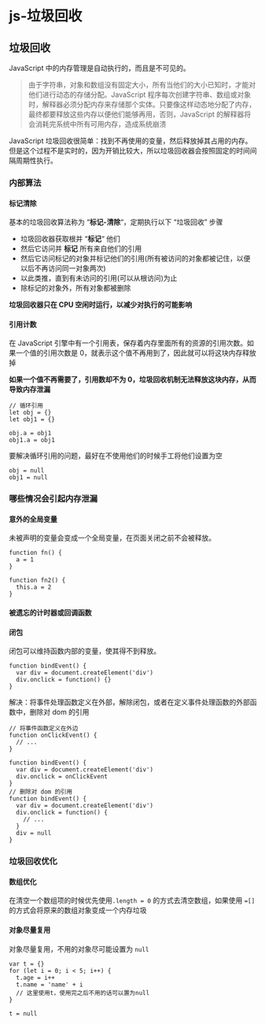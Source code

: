# js-垃圾回收

## 垃圾回收

JavaScript 中的内存管理是自动执行的，而且是不可见的。

> 由于字符串，对象和数组没有固定大小，所有当他们的大小已知时，才能对他们进行动态的存储分配。JavaScript 程序每次创建字符串、数组或对象时，解释器必须分配内存来存储那个实体。只要像这样动态地分配了内存，最终都要释放这些内存以便他们能够再用，否则，JavaScript 的解释器将会消耗完系统中所有可用内存，造成系统崩溃

JavaScript 垃圾回收很简单：找到不再使用的变量，然后释放掉其占用的内存。但是这个过程不是实时的，因为开销比较大，所以垃圾回收器会按照固定的时间间隔周期性执行。

### 内部算法

#### 标记清除

基本的垃圾回收算法称为 “**标记-清除**“，定期执行以下 “垃圾回收” 步骤

* 垃圾回收器获取根并 “**标记**“ 他们
* 然后它访问并 **标记** 所有来自他们的引用
* 然后它访问标记的对象并标记他们的引用(所有被访问的对象都被记住，以便以后不再访问同一对象两次)
* 以此类推，直到有未访问的引用(可以从根访问)为止
* 除标记的对象外，所有对象都被删除

**垃圾回收器只在 CPU 空闲时运行，以减少对执行的可能影响**

#### 引用计数

在 JavaScript 引擎中有一个引用表，保存着内存里面所有的资源的引用次数。如果一个值的引用次数是 0，就表示这个值不再用到了，因此就可以将这块内存释放掉

**如果一个值不再需要了，引用数却不为 0，垃圾回收机制无法释放这块内存，从而导致内存泄漏**

```
// 循环引用
let obj = {}
let obj1 = {}

obj.a = obj1
obj1.a = obj1
```

要解决循环引用的问题，最好在不使用他们的时候手工将他们设置为空

```
obj = null
obj1 = null
```

### 哪些情况会引起内存泄漏

#### 意外的全局变量

未被声明的变量会变成一个全局变量，在页面关闭之前不会被释放。

```
function fn() {
  a = 1
}

function fn2() {
  this.a = 2
}
```

#### 被遗忘的计时器或回调函数

#### 闭包

闭包可以维持函数内部的变量，使其得不到释放。

```
function bindEvent() {
  var div = document.createElement('div')
  div.onclick = function() {}
}
```

解决：将事件处理函数定义在外部，解除闭包，或者在定义事件处理函数的外部函数中，删除对 dom 的引用

```
// 将事件函数定义在外边
function onClickEvent() {
  // ...
}

function bindEvent() {
  var div = document.createElement('div')
  div.onclick = onClickEvent
}
// 删除对 dom 的引用
function bindEvent() {
  var div = document.createElement('div')
  div.onclick = function() {
    // ...
  }
  div = null
}
```

### 垃圾回收优化

#### 数组优化

在清空一个数组项的时候优先使用`.length = 0` 的方式去清空数组，如果使用 `=[]` 的方式会将原来的数组对象变成一个内存垃圾

#### 对象尽量复用

对象尽量复用，不用的对象尽可能设置为 `null`

```
var t = {}
for (let i = 0; i < 5; i++) {
  t.age = i++
  t.name = 'name' + i
  // 这里使用t，使用完之后不用的话可以置为null
}

t = null
```
